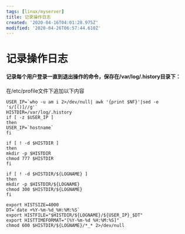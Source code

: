 ```yaml
---
tags: [linux/myserver]
title: 记录操作日志
created: '2020-04-16T04:01:28.975Z'
modified: '2020-04-26T06:57:44.610Z'
---
```


# 记录操作日志
#### 记录每个用户登录一直到退出操作的命令，保存在/var/log/.history目录下：
在/etc/profile文件下追加以下内容

```
USER_IP=`who -u am i 2>/dev/null| awk '{print $NF}'|sed -e 's/[()]//g'`
HISTDIR=/var/log/.history
if [ -z $USER_IP ]
then
USER_IP=`hostname`
fi
 
if [ ! -d $HISTDIR ]
then
mkdir -p $HISTDIR
chmod 777 $HISTDIR
fi
 
if [ ! -d $HISTDIR/${LOGNAME} ]
then
mkdir -p $HISTDIR/${LOGNAME}
chmod 300 $HISTDIR/${LOGNAME}
fi
 
export HISTSIZE=4000
DT=`date +%Y-%m-%d_%H:%M:%S`
export HISTFILE="$HISTDIR/${LOGNAME}/${USER_IP}_$DT"
export HISTTIMEFORMAT="[%Y-%m-%d %H:%M:%S]"
chmod 600 $HISTDIR/${LOGNAME}/*_* 2>/dev/null
```

